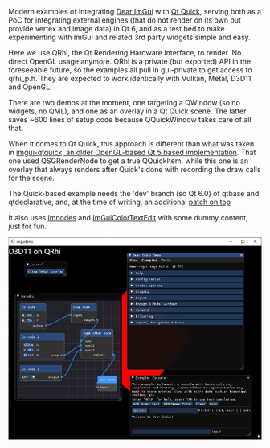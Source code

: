 Modern examples of integrating [Dear ImGui](https://github.com/ocornut/imgui)
with [Qt Quick](http://doc.qt.io/qt-5/qtquick-index.html), serving both as a PoC
for integrating external engines (that do not render on its own but provide
vertex and image data) in Qt 6, and as a test bed to make experimenting with
ImGui and related 3rd party widgets simple and easy.

Here we use QRhi, the Qt Rendering Hardware Interface, to render. No direct
OpenGL usage anymore. QRhi is a private (but exported) API in the foreseeable
future, so the examples all pull in gui-private to get access to qrhi_p.h. They
are expected to work identically with Vulkan, Metal, D3D11, and OpenGL.

There are two demos at the moment, one targeting a QWindow (so no widgets, no
QML), and one as an overlay in a Qt Quick scene. The latter saves ~600 lines of
setup code because QQuickWindow takes care of all that.

When it comes to Qt Quick, this approach is different than what was taken in
[imgui-qtquick, an older OpenGL-based Qt 5 based
implementation](https://github.com/alpqr/imgui-qtquick). That one used
QSGRenderNode to get a true QQuickItem, while this one is an overlay that always
renders after Quick's done with recording the draw calls for the scene.

The Quick-based example needs the 'dev' branch (so Qt 6.0) of qtbase and
qtdeclarative, and, at the time of writing, an additional [patch on
top](https://codereview.qt-project.org/c/qt/qtdeclarative/+/302460)

It also uses [imnodes](https://github.com/Nelarius/imnodes) and
[ImGuiColorTextEdit](https://github.com/BalazsJako/ImGuiColorTextEdit) with some
dummy content, just for fun.

![Screenshot](screenshot.png)

